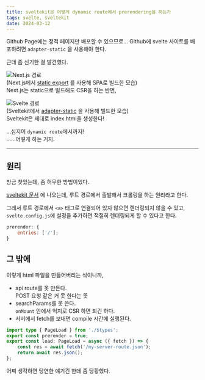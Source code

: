 ```yaml
---
title: sveltekit은 어떻게 dynamic route에서 prerendering을 하는가
tags: svelte, sveltekit
date: 2024-03-12
---
```


Github Page에는 정적 페이지만 배포할 수 있으므로... Github에 svelte 사이트를 배포하려면 `adapter-static` 을 사용해야 한다.

근데 좀 신기한 걸 발견했다.

![Next.js 경로](/post_img/5/nextjs.png)  
(Next.js에서 [static export](https://nextjs.org/docs/app/building-your-application/deploying/static-exports)
를 사용해 SPA로 빌드한 모습)  
Next.js는 static으로 빌드해도 CSR을 하는 반면,

![Svelte 경로](/post_img/5/svelte.png)  
(Sveltekit에서 [adapter-static](https://kit.svelte.dev/docs/adapter-static)
을 사용해 빌드한 모습)  
Sveltekit은 제대로 index.html을 생성한다!

...심지어 `dynamic route`에서까지!  
......어떻게 하는 거지.

---

## 원리

방금 찾았는데, 좀 허무한 방법이었다.

[sveltekit 문서](https://kit.svelte.dev/docs/page-options#prerender)
에 나오는데, 루트 경로에서 출발해서 크롤링을 하는 원리라고 한다.

그래서 루트 경로에서 `<a>` 태그로 연결되어 있지 않으면 렌더링되지 않을 수 있고, `svelte.config.js`에 설정을 추가하면 적절히 렌더링되게 할 수 있다고 한다.

```js
prerender: {
    entries: ['/'];
}
```

## 그 밖에

이렇게 html 파일을 만들어버리는 식이니까,

-   api route를 못 만든다.  
    POST 요청 같은 거 못 한다는 뜻
-   searchParams를 못 쓴다.  
    `onMount` 안에서 억지로 CSR 하면 되긴 하다.
-   서버에서 fetch를 보내면 compile 시간에 실행된다.

```ts
import type { PageLoad } from './$types';
export const prerender = true;
export const load: PageLoad = async ({ fetch }) => {
    const res = await fetch('/my-server-route.json');
    return await res.json();
};
```

어찌 생각하면 당연한 얘기긴 한데 좀 당황했다.
